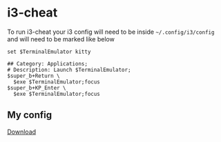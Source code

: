 # i3-cheat

To run i3-cheat your i3 config will need to be inside `~/.config/i3/config` and will need to be marked like below

```
set $TerminalEmulator kitty

## Category: Applications;
# Description: Launch $TerminalEmulator;
$super_b+Return \
  $exe $TerminalEmulator;focus
$super_b+KP_Enter \
  $exe $TerminalEmulator;focus

```

## My config

[Download](https://raw.githubusercontent.com/TheCynicalTeam/DotFiles/master/.config/i3/config)
